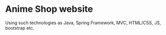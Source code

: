 # Anime Shop website

Using such technologies as Java, Spring Framework, MVC, HTML/CSS, JS, bootstrap etc.